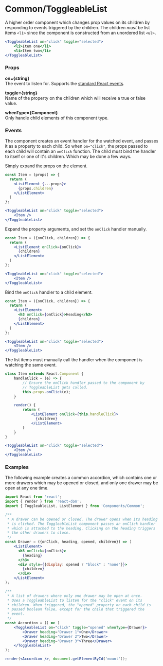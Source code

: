 Common/ToggleableList
=====================
A higher order component which changes prop values on its children by responding to events triggered by the children. The children _must_ be list items `<li>` since the component is constructed from an unordered list `<ul>`.

```jsx
<ToggleableList on="click" toggle="selected">
    <li>Item one</li>
    <li>Item two</li>
</ToggleableList>
```

### Props

**on={string}**  
The event to listen for. Supports the [standard React events](https://facebook.github.io/react/docs/events.html#supported-events).

**toggle={string}**  
Name of the property on the children which will receive a true or false value.

**whenType={Component}**  
Only handle child elements of this component type.

### Events
The component creates an event handler for the watched event, and passes it as a property to each child. So when `on="click"`, the props passed to each child will contain an `onClick` function. The child must bind the handler to itself or one of it's children. Which may be done a few ways.

Simply expand the props on the element.

```jsx
const Item = (props) => {
  return (
    <ListElement {...props}>
      {props.children}
    </ListElement>
  )
};

<ToggleableList on="click" toggle="selected">
    <Item />
</ToggleableList>
```

Expand the property arguments, and set the `onClick` handler manually.

```jsx
const Item = ({onClick, children}) => {
  return (
    <ListElement onClick={onClick}>
      {children}
    </ListElement>
  )
};

<ToggleableList on="click" toggle="selected">
    <Item />
</ToggleableList>
```

Bind the `onClick` handler to a child element.

```jsx
const Item = ({onClick, children}) => {
  return (
    <ListElement>
      <h3 onClick={onClick}>Heading</h3>
      {children}
    </ListElement>
  )
};

<ToggleableList on="click" toggle="selected">
    <Item />
</ToggleableList>
```

The list items must manually call the handler when the component is watching the same event.

```jsx
class Item extends React.Component {
    handleClick = (e) => {
        // Ensure the onClick handler passed to the component by
        // ToggleableList gets called.
        this.props.onClick(e);
    }

    render() {
        return (
            <ListElement onClick={this.handleClick}>
              {children}
            </ListElement>
        )
    }
}

<ToggleableList on="click" toggle="selected">
    <Item />
</ToggleableList>
```


### Examples

The following example creates a common accordion, which contains one or more drawers which may be opened or closed, and only one drawer may be open at any one time.

```jsx
import React from 'react';
import { render } from 'react-dom';
import { ToggleableList, ListElement } from 'Components/Common';

/**
 * A drawer can be opened or closed. The drawer opens when its heading
 * is clicked. The ToggleableList component passes an onClick handler
 * which is attached to the heading. Clicking on the heading triggers
 * the other drawers to close.
 */
const Drawer = ({onClick, heading, opened, children}) => (
    <ListElement>
      <h3 onClick={onClick}>
        {heading}
      </h3>
      <div style={{display: opened ? "block" : "none"}}>
        {children}
      </div>
    </ListElement>
);

/**
 * A list of drawers where only one drawer may be open at once.
 * Uses a ToggleableList to listen for the "click" event on its
 * children. When triggered, the "opened" property on each child is
 * passed boolean false, except for the child that triggered the
 * event.
 */
const Accordion = () => (
    <ToggleableList on="click" toggle="opened" whenType={Drawer}>
        <Drawer heading="Drawer 1">One</Drawer>
        <Drawer heading="Drawer 2">Two</Drawer>
        <Drawer heading="Drawer 3">Three</Drawer>
    </ToggleableList>
);

render(<Accordion />, document.getElementById('mount'));
```
